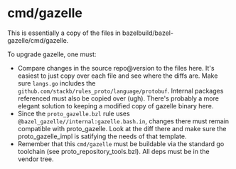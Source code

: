 # cmd/gazelle

This is essentially a copy of the files in bazelbuild/bazel-gazelle/cmd/gazelle.

To upgrade gazelle, one must:

- Compare changes in the source repo@version to the files here.  It's easiest to
  just copy over each file and see where the diffs are.  Make sure `langs.go`
  includes the `github.com/stackb/rules_proto/language/protobuf`.  Internal
  packages referenced must also be copied over (ugh).  There's probably a more
  elegant solution to keeping a modified copy of gazelle binary here.
- Since the `proto_gazelle.bzl` rule uses
  `@bazel_gazelle//internal:gazelle.bash.in`, changes there must remain
  compatible with proto_gazelle.  Look at the diff there and make sure the
  proto_gazelle_impl is satifying the needs of that template.
- Remember that this `cmd/gazelle` must be buildable via the standard go
  toolchain (see proto_repository_tools.bzl). All deps must be in the vendor
  tree.
